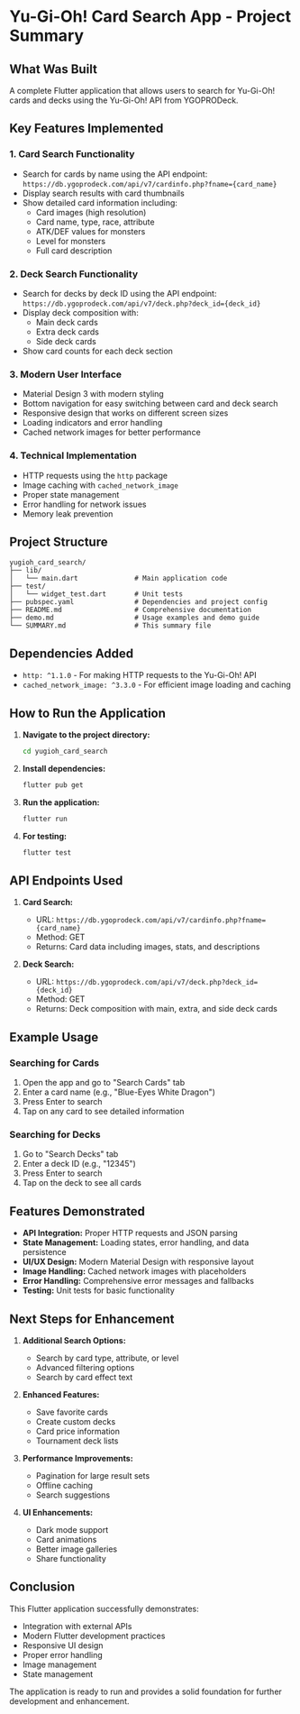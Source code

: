 # Yu-Gi-Oh! Card Search App - Project Summary

## What Was Built

A complete Flutter application that allows users to search for Yu-Gi-Oh! cards and decks using the Yu-Gi-Oh! API from YGOPRODeck.

## Key Features Implemented

### 1. Card Search Functionality
- Search for cards by name using the API endpoint: `https://db.ygoprodeck.com/api/v7/cardinfo.php?fname={card_name}`
- Display search results with card thumbnails
- Show detailed card information including:
  - Card images (high resolution)
  - Card name, type, race, attribute
  - ATK/DEF values for monsters
  - Level for monsters
  - Full card description

### 2. Deck Search Functionality
- Search for decks by deck ID using the API endpoint: `https://db.ygoprodeck.com/api/v7/deck.php?deck_id={deck_id}`
- Display deck composition with:
  - Main deck cards
  - Extra deck cards
  - Side deck cards
- Show card counts for each deck section

### 3. Modern User Interface
- Material Design 3 with modern styling
- Bottom navigation for easy switching between card and deck search
- Responsive design that works on different screen sizes
- Loading indicators and error handling
- Cached network images for better performance

### 4. Technical Implementation
- HTTP requests using the `http` package
- Image caching with `cached_network_image`
- Proper state management
- Error handling for network issues
- Memory leak prevention

## Project Structure

```
yugioh_card_search/
├── lib/
│   └── main.dart              # Main application code
├── test/
│   └── widget_test.dart       # Unit tests
├── pubspec.yaml               # Dependencies and project config
├── README.md                  # Comprehensive documentation
├── demo.md                    # Usage examples and demo guide
└── SUMMARY.md                 # This summary file
```

## Dependencies Added

- `http: ^1.1.0` - For making HTTP requests to the Yu-Gi-Oh! API
- `cached_network_image: ^3.3.0` - For efficient image loading and caching

## How to Run the Application

1. **Navigate to the project directory:**
   ```bash
   cd yugioh_card_search
   ```

2. **Install dependencies:**
   ```bash
   flutter pub get
   ```

3. **Run the application:**
   ```bash
   flutter run
   ```

4. **For testing:**
   ```bash
   flutter test
   ```

## API Endpoints Used

1. **Card Search:**
   - URL: `https://db.ygoprodeck.com/api/v7/cardinfo.php?fname={card_name}`
   - Method: GET
   - Returns: Card data including images, stats, and descriptions

2. **Deck Search:**
   - URL: `https://db.ygoprodeck.com/api/v7/deck.php?deck_id={deck_id}`
   - Method: GET
   - Returns: Deck composition with main, extra, and side deck cards

## Example Usage

### Searching for Cards
1. Open the app and go to "Search Cards" tab
2. Enter a card name (e.g., "Blue-Eyes White Dragon")
3. Press Enter to search
4. Tap on any card to see detailed information

### Searching for Decks
1. Go to "Search Decks" tab
2. Enter a deck ID (e.g., "12345")
3. Press Enter to search
4. Tap on the deck to see all cards

## Features Demonstrated

- **API Integration:** Proper HTTP requests and JSON parsing
- **State Management:** Loading states, error handling, and data persistence
- **UI/UX Design:** Modern Material Design with responsive layout
- **Image Handling:** Cached network images with placeholders
- **Error Handling:** Comprehensive error messages and fallbacks
- **Testing:** Unit tests for basic functionality

## Next Steps for Enhancement

1. **Additional Search Options:**
   - Search by card type, attribute, or level
   - Advanced filtering options
   - Search by card effect text

2. **Enhanced Features:**
   - Save favorite cards
   - Create custom decks
   - Card price information
   - Tournament deck lists

3. **Performance Improvements:**
   - Pagination for large result sets
   - Offline caching
   - Search suggestions

4. **UI Enhancements:**
   - Dark mode support
   - Card animations
   - Better image galleries
   - Share functionality

## Conclusion

This Flutter application successfully demonstrates:
- Integration with external APIs
- Modern Flutter development practices
- Responsive UI design
- Proper error handling
- Image management
- State management

The application is ready to run and provides a solid foundation for further development and enhancement. 